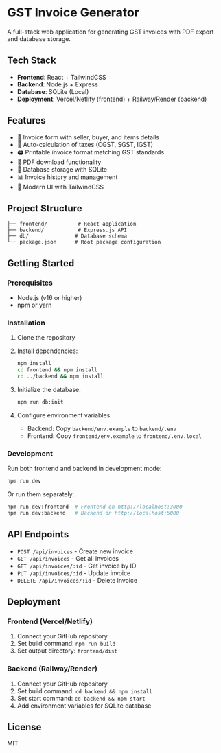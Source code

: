 # GST Invoice Generator

A full-stack web application for generating GST invoices with PDF export and database storage.

## Tech Stack

- **Frontend**: React + TailwindCSS
- **Backend**: Node.js + Express
- **Database**: SQLite (Local)
- **Deployment**: Vercel/Netlify (frontend) + Railway/Render (backend)

## Features

- 📝 Invoice form with seller, buyer, and items details
- 🧮 Auto-calculation of taxes (CGST, SGST, IGST)
- 🖨️ Printable invoice format matching GST standards
- 📄 PDF download functionality
- 💾 Database storage with SQLite
- 📊 Invoice history and management
- 🎨 Modern UI with TailwindCSS

## Project Structure

```
├── frontend/          # React application
├── backend/           # Express.js API
├── db/               # Database schema
└── package.json      # Root package configuration
```

## Getting Started

### Prerequisites

- Node.js (v16 or higher)
- npm or yarn

### Installation

1. Clone the repository
2. Install dependencies:
   ```bash
   npm install
   cd frontend && npm install
   cd ../backend && npm install
   ```

3. Initialize the database:
   ```bash
   npm run db:init
   ```

4. Configure environment variables:
   - Backend: Copy `backend/env.example` to `backend/.env`
   - Frontend: Copy `frontend/env.example` to `frontend/.env.local`

### Development

Run both frontend and backend in development mode:
```bash
npm run dev
```

Or run them separately:
```bash
npm run dev:frontend  # Frontend on http://localhost:3000
npm run dev:backend   # Backend on http://localhost:5000
```

## API Endpoints

- `POST /api/invoices` - Create new invoice
- `GET /api/invoices` - Get all invoices
- `GET /api/invoices/:id` - Get invoice by ID
- `PUT /api/invoices/:id` - Update invoice
- `DELETE /api/invoices/:id` - Delete invoice

## Deployment

### Frontend (Vercel/Netlify)
1. Connect your GitHub repository
2. Set build command: `npm run build`
3. Set output directory: `frontend/dist`

### Backend (Railway/Render)
1. Connect your GitHub repository
2. Set build command: `cd backend && npm install`
3. Set start command: `cd backend && npm start`
4. Add environment variables for SQLite database

## License

MIT


